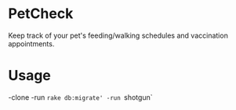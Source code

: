 # PetCheck
Keep track of your pet's feeding/walking schedules and vaccination appointments.

# Usage
-clone
-run `rake db:migrate'
-run `shotgun`
